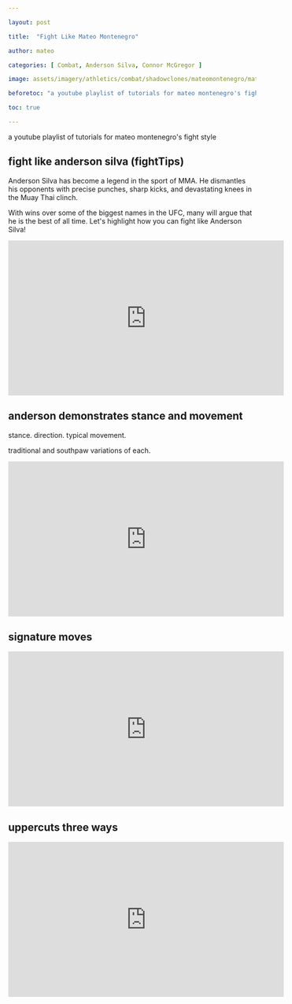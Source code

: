 ```yaml
---

layout: post

title:  "Fight Like Mateo Montenegro"

author: mateo

categories: [ Combat, Anderson Silva, Connor McGregor ]

image: assets/imagery/athletics/combat/shadowclones/mateomontenegro/mateomontenegro.jpg

beforetoc: "a youtube playlist of tutorials for mateo montenegro's fight style"

toc: true

---
```


a youtube playlist of tutorials for mateo montenegro's fight style

## fight like anderson silva (fightTips)

Anderson Silva has become a legend in the sport of MMA. He dismantles his opponents with precise punches, sharp kicks, and devastating knees in the Muay Thai clinch.

With wins over some of the biggest names in the UFC, many will argue that he is the best of all time. Let's highlight how you can fight like Anderson Silva!

<iframe width="560" height="315" src="https://www.youtube.com/embed/QwmLtwZQQqc?si=5OPjyBFHKaBx6TZp" title="YouTube video player" frameborder="0" allow="accelerometer; autoplay; clipboard-write; encrypted-media; gyroscope; picture-in-picture; web-share" referrerpolicy="strict-origin-when-cross-origin" allowfullscreen></iframe>

## anderson demonstrates stance and movement

stance. direction. typical movement.

traditional and southpaw variations of each.

<iframe width="560" height="315" src="https://www.youtube.com/embed/ayoGuLg1kXo?si=l79pjW2k8s-QLPRp" title="YouTube video player" frameborder="0" allow="accelerometer; autoplay; clipboard-write; encrypted-media; gyroscope; picture-in-picture; web-share" referrerpolicy="strict-origin-when-cross-origin" allowfullscreen></iframe>

## signature moves

<iframe width="560" height="315" src="https://www.youtube.com/embed/dX2XVu3Rq10?si=xtPKyNW1RgHJBupi" title="YouTube video player" frameborder="0" allow="accelerometer; autoplay; clipboard-write; encrypted-media; gyroscope; picture-in-picture; web-share" referrerpolicy="strict-origin-when-cross-origin" allowfullscreen></iframe>

## uppercuts three ways

<iframe width="560" height="315" src="https://www.youtube.com/embed/0mYyUHGBHxY?si=gzsQyoFdtYkC-IJG" title="YouTube video player" frameborder="0" allow="accelerometer; autoplay; clipboard-write; encrypted-media; gyroscope; picture-in-picture; web-share" referrerpolicy="strict-origin-when-cross-origin" allowfullscreen></iframe>
